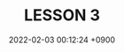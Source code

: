---
title:  "LESSON 3"
date:   2022-02-03 00:12:24 +0900
categories: CS224N
tags : [CNN]
thumbnail-url: /assets/img/thumbnail/stanford-nlp-logo-160.jpg
description: this is a simple description of the post. this is a simple description of the post. this is a simple description of the post. 

---